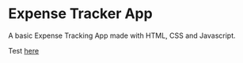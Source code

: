 # Expense Tracker App

A basic Expense Tracking App made with HTML, CSS and Javascript.

Test [here](https://mray2k4.github.io/Expense-Tracker/)

